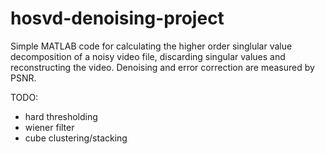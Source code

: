 # hosvd-denoising-project

Simple MATLAB code for calculating the higher order singlular value decomposition of a noisy video file, discarding singular values and reconstructing the video. Denoising and error correction are measured by PSNR. 

TODO:

- hard thresholding
- wiener filter
- cube clustering/stacking
